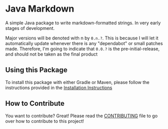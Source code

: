 # Java Markdown


A simple Java package to write markdown-formatted strings. In very early stages of development.

Major versions will be denoted with n by `0.n.?`. This is because I will let it automatically update whenever there is any "dependabot" or small patches made. Therefore, I'm going to indicate that `0.0.?` is the pre-initial-release, and should not be taken as the final product


## Using this Package

To install this package with either Gradle or Maven, please follow the instructions provided in the [Installation Instructions](./INSTALLING.md)

## How to Contribute

You want to contribute? Great! Please read the [CONTRIBUTING](./CONTRIBUTING.md) file to go over how to contribute to this project!
